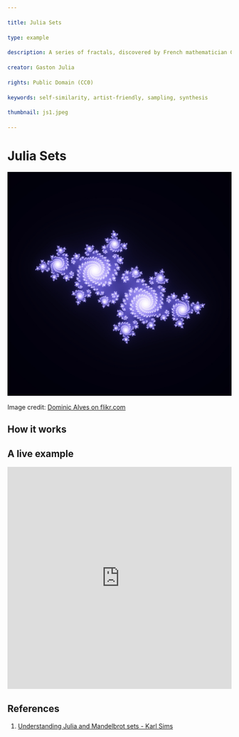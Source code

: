 ```yaml
---

title: Julia Sets

type: example

description: A series of fractals, discovered by French mathematician Gaston Julia, normally generated by ini

creator: Gaston Julia

rights: Public Domain (CC0)

keywords: self-similarity, artist-friendly, sampling, synthesis

thumbnail: js1.jpeg

---
```

# Julia Sets
![Julia Set example](js1.jpeg)

Image credit: [Dominic Alves on flikr.com](https://www.flickr.com/photos/dominicspics/5419214031)

## How it works






## A live example

<iframe height="500" style="width: 100%" scrolling="no" title="Julia Sets" src="https://codesandbox.io/embed/github/GenArtRepo/julia-set/tree/main/?fontsize=14&hidenavigation=1&theme=dark?module=sketch.js" frameborder="no" loading="lazy" allowtransparency="true" allowfullscreen="true"></iframe>

<!-- <iframe src="https://codesandbox.io/embed/github/GenArtRepo/julia-set/tree/main/?fontsize=14&hidenavigation=1&theme=dark"
     style="width:100%; height:500px; border:0; border-radius: 4px; overflow:hidden;"
     title="GenArtRepo/julia-set"
     allow="accelerometer; ambient-light-sensor; camera; encrypted-media; geolocation; gyroscope; hid; microphone; midi; payment; usb; vr; xr-spatial-tracking"
     sandbox="allow-forms allow-modals allow-popups allow-presentation allow-same-origin allow-scripts"
   ></iframe> -->


## References
1. [Understanding Julia and Mandelbrot sets - Karl Sims](https://www.karlsims.com/julia.html)